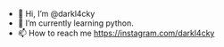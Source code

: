 - 👋 Hi, I’m @darkl4cky
- 🌱 I’m currently learning python.
- 📫 How to reach me https://instagram.com/darkl4cky

<!---
darkl4cky/darkl4cky is a ✨ special ✨ repository because its `README.md` (this file) appears on your GitHub profile.
You can click the Preview link to take a look at your changes.
--->
